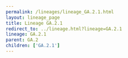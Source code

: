 ```yaml
---
permalink: /lineages/lineage_GA.2.1.html
layout: lineage_page
title: Lineage GA.2.1
redirect_to: ../lineage.html?lineage=GA.2.1
lineage: GA.2.1
parent: GA.2
children: ['GA.2.1']
---
```


